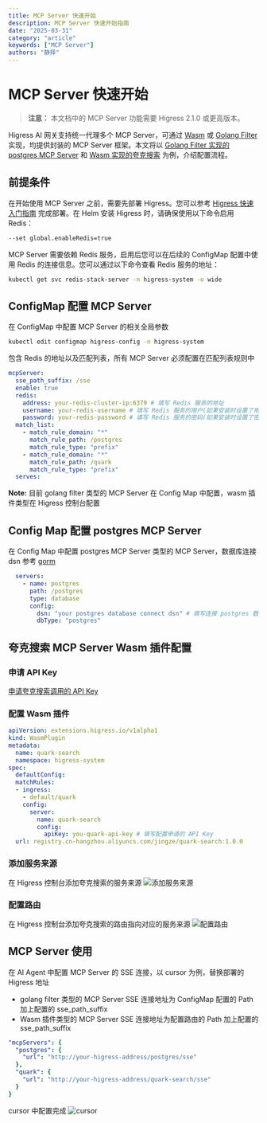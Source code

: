 ```yaml
---
title: MCP Server 快速开始
description: MCP Server 快速开始指南
date: "2025-03-31"
category: "article"
keywords: ["MCP Server"]
authors: "静择"
---
```


# MCP Server 快速开始

> **注意：** 本文档中的 MCP Server 功能需要 Higress 2.1.0 或更高版本。

Higress AI 网关支持统一代理多个 MCP Server，可通过 [Wasm](https://github.com/alibaba/higress/tree/main/plugins/wasm-go/mcp-servers) 或 [Golang Filter](https://github.com/alibaba/higress/blob/main/plugins/golang-filter/mcp-server/README.md) 实现，均提供封装的 MCP Server 框架。本文将以 [Golang Filter 实现的 postgres MCP Server](https://github.com/alibaba/higress/tree/main/plugins/golang-filter/mcp-server/servers/gorm) 和 [Wasm 实现的夸克搜索](https://github.com/alibaba/higress/tree/main/plugins/wasm-go/mcp-servers/quark-search) 为例，介绍配置流程。

## 前提条件

在开始使用 MCP Server 之前，需要先部署 Higress。您可以参考 [Higress 快速入门指南](https://higress.cn/docs/latest/user/quickstart) 完成部署。在 Helm 安装 Higress 时，请确保使用以下命令启用 Redis：

```bash
--set global.enableRedis=true
```

MCP Server 需要依赖 Redis 服务，启用后您可以在后续的 ConfigMap 配置中使用 Redis 的连接信息。您可以通过以下命令查看 Redis 服务的地址：

```bash
kubectl get svc redis-stack-server -n higress-system -o wide
```

## ConfigMap 配置 MCP Server
在 ConfigMap 中配置 MCP Server 的相关全局参数
```bash
kubectl edit configmap higress-config -n higress-system
```
包含 Redis 的地址以及匹配列表，所有 MCP Server 必须配置在匹配列表规则中
```yaml
mcpServer:
  sse_path_suffix: /sse
  enable: true
  redis:
    address: your-redis-cluster-ip:6379 # 填写 Redis 服务的地址
    username: your-redis-username # 填写 Redis 服务的用户(如果安装时设置了用户名)
    password: your-redis-password # 填写 Redis 服务的密码(如果安装时设置了密码)
  match_list:
    - match_rule_domain: "*"
      match_rule_path: /postgres
      match_rule_type: "prefix"
    - match_rule_domain: "*"
      match_rule_path: /quark
      match_rule_type: "prefix"
  serves: 
```
**Note:** 目前 golang filter 类型的 MCP Server 在 Config Map 中配置，wasm 插件类型在 Higress 控制台配置

## Config Map 配置 postgres MCP Server
在 Config Map 中配置 postgres MCP Server 类型的 MCP Server，数据库连接 dsn 参考 [gorm](https://gorm.io/docs/connecting_to_the_database.html)
```yaml
  servers:
    - name: postgres
      path: /postgres
      type: database
      config:
        dsn: "your postgres database connect dsn" # 填写连接 postgres 数据库的 dsn
        dbType: "postgres"
```

## 夸克搜索 MCP Server Wasm 插件配置

### 申请 API Key
[申请夸克搜索调用的 API Key](https://help.aliyun.com/document_detail/2872258.html?spm=a2c4g.11186623.0.0.632e3350xkb4hu)

### 配置 Wasm 插件
```yaml
apiVersion: extensions.higress.io/v1alpha1
kind: WasmPlugin
metadata:
  name: quark-search
  namespace: higress-system
spec:
  defaultConfig:
  matchRules:
  - ingress:
    - default/quark
    config:
      server:
        name: quark-search
        config:
          apiKey: you-quark-api-key # 填写配置申请的 API Key 
  url: registry.cn-hangzhou.aliyuncs.com/jingze/quark-search:1.0.0
```

### 添加服务来源
在 Higress 控制台添加夸克搜索的服务来源
![添加服务来源](https://gw.alicdn.com/imgextra/i3/O1CN018CbgsB1o7Zs7LNCO7_!!6000000005178-0-tps-2434-146.jpg)

### 配置路由
在 Higress 控制台添加夸克搜索的路由指向对应的服务来源
![配置路由](https://gw.alicdn.com/imgextra/i2/O1CN01cvbrNB1OS1XobfsLS_!!6000000001703-0-tps-2488-416.jpg)

## MCP Server 使用
在 AI Agent 中配置 MCP Server 的 SSE 连接，以 cursor 为例，替换部署的 Higress 地址
* golang filter 类型的 MCP Server SSE 连接地址为 ConfigMap 配置的 Path 加上配置的 sse_path_suffix
* Wasm 插件类型的 MCP Server SSE 连接地址为配置路由的 Path 加上配置的 sse_path_suffix
```yaml
"mcpServers": {
  "postgres": {
    "url": "http://your-higress-address/postgres/sse"
  },
  "quark": {
    "url": "http://your-higress-address/quark-search/sse"
  }
}
```
cursor 中配置完成
![cursor](https://gw.alicdn.com/imgextra/i3/O1CN01WS1eN01xovuMAlRQh_!!6000000006491-0-tps-1918-622.jpg)